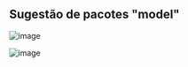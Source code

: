 ## Sugestão de pacotes "model"
![image](https://github.com/JoseLeonardoCordeiroBahia/tratamento-de-excecoes-java/assets/63564226/56187664-5ac1-467b-8e92-3dc1b2c33425)

![image](https://github.com/JoseLeonardoCordeiroBahia/tratamento-de-excecoes-java/assets/63564226/2897a834-c18d-4180-825a-2df9751a1fc6)
